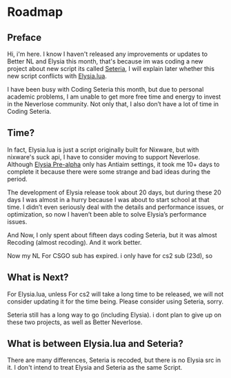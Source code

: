 # Roadmap
## Preface
Hi, i'm here. I know I haven't released any improvements or updates to Better NL and Elysia this month, that's because im was coding a new project about new script its called [Seteria](https://en.neverlose.cc/market/item?id=V4HYKQ), I will explain later whether this new script conflicts with [Elysia.lua](https://en.neverlose.cc/market/item?id=ghvUp6).

I have been busy with Coding Seteria this month, but due to personal academic problems, I am unable to get more free time and energy to invest in the Neverlose community. Not only that, I also don’t have a lot of time in Coding Seteria.

## Time?
In fact, Elysia.lua is just a script originally built for Nixware, but with nixware's suck api, I have to consider moving to support Neverlose. Although [Elysia Pre-alpha](https://en.neverlose.cc/market/item?id=AwRAuu) only has Antiaim settings, it took me 10+ days to complete it because there were some strange and bad ideas during the period.

The development of Elysia release took about 20 days, but during these 20 days I was almost in a hurry because I was about to start school at that time. I didn’t even seriously deal with the details and performance issues, or optimization, so now I haven’t been able to solve Elysia’s performance issues.

And Now, I only spent about fifteen days coding Seteria, but it was almost Recoding (almost recoding). And it work better.

Now my NL For CSGO sub has expired. i only have for cs2 sub (23d), so

## What is Next?
For Elysia.lua, unless For cs2 will take a long time to be released, we will not consider updating it for the time being. Please consider using Seteria, sorry.

Seteria still has a long way to go (including Elysia). i dont plan to give up on these two projects, as well as Better Neverlose.

## What is between Elysia.lua and Seteria?
There are many differences, Seteria is recoded, but there is no Elysia src in it. I don't intend to treat Elysia and Seteria as the same Script.